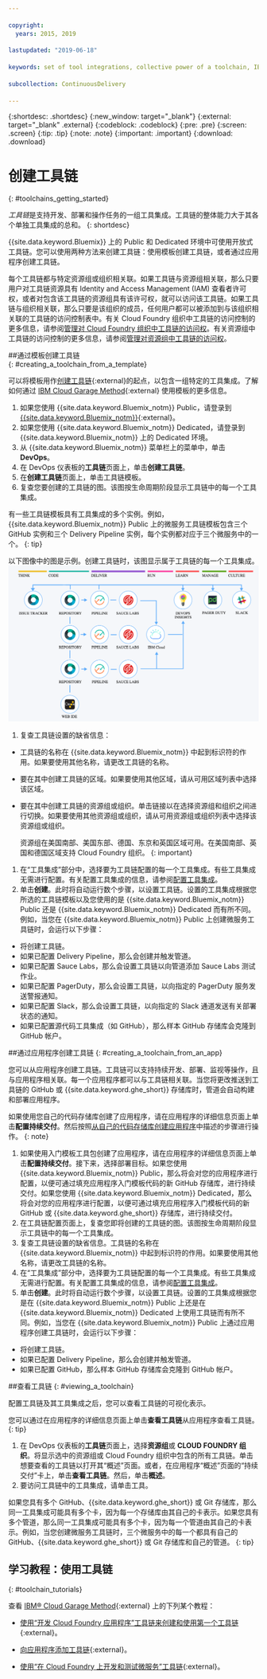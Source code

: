 ```yaml
---

copyright:
  years: 2015, 2019

lastupdated: "2019-06-18"

keywords: set of tool integrations, collective power of a toolchain, IBM Cloud

subcollection: ContinuousDelivery

---
```


{:shortdesc: .shortdesc}
{:new_window: target="_blank"}
{:external: target="_blank" .external}
{:codeblock: .codeblock}
{:pre: .pre}
{:screen: .screen}
{:tip: .tip}
{:note: .note}
{:important: .important}
{:download: .download}

# 创建工具链
{: #toolchains_getting_started}

*工具链*是支持开发、部署和操作任务的一组工具集成。工具链的整体能力大于其各个单独工具集成的总和。
{: shortdesc}

{{site.data.keyword.Bluemix}} 上的 Public 和 Dedicated 环境中可使用开放式工具链。您可以使用两种方法来创建工具链：使用模板创建工具链，或者通过应用程序创建工具链。

每个工具链都与特定资源组或组织相关联。如果工具链与资源组相关联，那么只要用户对工具链资源具有 Identity and Access Management (IAM) 查看者许可权，或者对包含该工具链的资源组具有该许可权，就可以访问该工具链。如果工具链与组织相关联，那么只要是该组织的成员，任何用户都可以被添加到与该组织相关联的工具链的访问控制表中。有关 Cloud Foundry 组织中工具链的访问控制的更多信息，请参阅[管理对 Cloud Foundry 组织中工具链的访问权](/docs/services/ContinuousDelivery?topic=ContinuousDelivery-toolchains-using#managing_access_orgs)。有关资源组中工具链的访问控制的更多信息，请参阅[管理对资源组中工具链的访问权](/docs/services/ContinuousDelivery?topic=ContinuousDelivery-toolchains-using#managing_access_resource_groups)。

##通过模板创建工具链   
{: #creating_a_toolchain_from_a_template}

可以将模板用作[创建工具链](https://cloud.ibm.com/devops/create){:external}的起点，以包含一组特定的工具集成。了解如何通过 [IBM Cloud Garage Method](https://www.ibm.com/cloud/garage/category/tools){:external} 使用模板的更多信息。

1. 如果您使用 {{site.data.keyword.Bluemix_notm}} Public，请登录到 [{{site.data.keyword.Bluemix_notm}}](http://cloud.ibm.com){:external}。
1. 如果您使用 {{site.data.keyword.Bluemix_notm}} Dedicated，请登录到 {{site.data.keyword.Bluemix_notm}} 上的 Dedicated 环境。
1. 从 {{site.data.keyword.Bluemix_notm}} 菜单栏上的菜单中，单击 **DevOps**。
1. 在 DevOps 仪表板的**工具链**页面上，单击**创建工具链**。
1. 在**创建工具链**页面上，单击工具链模板。
1. 复查您要创建的工具链的图。该图按生命周期阶段显示工具链中的每一个工具集成。

 有一些工具链模板具有工具集成的多个实例。例如，{{site.data.keyword.Bluemix_notm}} Public 上的微服务工具链模板包含三个 GitHub 实例和三个 Delivery Pipeline 实例，每个实例都对应于三个微服务中的一个。
 {: tip}

 以下图像中的图是示例。创建工具链时，该图显示属于工具链的每一个工具集成。![工具链图](images/toolchain_diagram2.png)

1. 复查工具链设置的缺省信息：

 * 工具链的名称在 {{site.data.keyword.Bluemix_notm}} 中起到标识符的作用。如果要使用其他名称，请更改工具链的名称。
 * 要在其中创建工具链的区域。如果要使用其他区域，请从可用区域列表中选择该区域。
 * 要在其中创建工具链的资源组或组织。单击链接以在选择资源组和组织之间进行切换。如果要使用其他资源组或组织，请从可用资源组或组织列表中选择该资源组或组织。
 
   资源组在美国南部、美国东部、德国、东京和英国区域可用。在美国南部、英国和德国区域支持 Cloud Foundry 组织。
   {: important}

1. 在“工具集成”部分中，选择要为工具链配置的每一个工具集成。有些工具集成无需进行配置。有关配置工具集成的信息，请参阅[配置工具集成](/docs/services/ContinuousDelivery?topic=ContinuousDelivery-integrations)。
1. 单击**创建**。此时将自动运行数个步骤，以设置工具链。设置的工具集成根据您所选的工具链模板以及您使用的是 {{site.data.keyword.Bluemix_notm}} Public 还是 {{site.data.keyword.Bluemix_notm}} Dedicated 而有所不同。例如，当您在 {{site.data.keyword.Bluemix_notm}} Public 上创建微服务工具链时，会运行以下步骤：

 * 将创建工具链。
 * 如果已配置 Delivery Pipeline，那么会创建并触发管道。
 * 如果已配置 Sauce Labs，那么会设置工具链以向管道添加 Sauce Labs 测试作业。
 * 如果已配置 PagerDuty，那么会设置工具链，以向指定的 PagerDuty 服务发送警报通知。
 * 如果已配置 Slack，那么会设置工具链，以向指定的 Slack 通道发送有关部署状态的通知。
 * 如果已配置源代码工具集成（如 GitHub），那么样本 GitHub 存储库会克隆到 GitHub 帐户。


##通过应用程序创建工具链
{: #creating_a_toolchain_from_an_app}

您可以从应用程序创建工具链。工具链可以支持持续开发、部署、监视等操作，且与应用程序相关联。每一个应用程序都可以与工具链相关联。当您将更改推送到工具链的 GitHub 或 {{site.data.keyword.ghe_short}} 存储库时，管道会自动构建和部署应用程序。

如果使用您自己的代码存储库创建了应用程序，请在应用程序的详细信息页面上单击**配置持续交付**。然后按照[从自己的代码存储库创建应用程序](/docs/apps?topic=creating-apps-tutorial-byoc#tutorial-byoc)中描述的步骤进行操作。
{: note}

1. 如果使用入门模板工具包创建了应用程序，请在应用程序的详细信息页面上单击**配置持续交付**。接下来，选择部署目标。如果您使用 {{site.data.keyword.Bluemix_notm}} Public，那么将会对您的应用程序进行配置，以便可通过填充应用程序入门模板代码的新 GitHub 存储库，进行持续交付。如果您使用 {{site.data.keyword.Bluemix_notm}} Dedicated，那么将会对您的应用程序进行配置，以便可通过填充应用程序入门模板代码的新 GitHub 或 {{site.data.keyword.ghe_short}} 存储库，进行持续交付。
1. 在工具链配置页面上，复查您即将创建的工具链的图。该图按生命周期阶段显示工具链中的每一个工具集成。
1. 复查工具链设置的缺省信息。工具链的名称在 {{site.data.keyword.Bluemix_notm}} 中起到标识符的作用。如果要使用其他名称，请更改工具链的名称。
1. 在“工具集成”部分中，选择要为工具链配置的每一个工具集成。有些工具集成无需进行配置。有关配置工具集成的信息，请参阅[配置工具集成](/docs/services/ContinuousDelivery?topic=ContinuousDelivery-integrations)。
1. 单击**创建**。此时将自动运行数个步骤，以设置工具链。设置的工具集成根据您是在 {{site.data.keyword.Bluemix_notm}} Public 上还是在 {{site.data.keyword.Bluemix_notm}} Dedicated 上使用工具链而有所不同。例如，当您在 {{site.data.keyword.Bluemix_notm}} Public 上通过应用程序创建工具链时，会运行以下步骤：

 * 将创建工具链。
 * 如果已配置 Delivery Pipeline，那么会创建并触发管道。
 * 如果已配置 GitHub，那么样本 GitHub 存储库会克隆到 GitHub 帐户。


##查看工具链
{: #viewing_a_toolchain}

配置工具链及其工具集成之后，您可以查看工具链的可视化表示。

您可以通过在应用程序的详细信息页面上单击**查看工具链**从应用程序查看工具链。
{: tip}

1. 在 DevOps 仪表板的**工具链**页面上，选择**资源组**或 **CLOUD FOUNDRY 组织**。将显示选中的资源组或 Cloud Foundry 组织中包含的所有工具链。单击想要查看的工具链以打开其“概述”页面。或者，在应用程序“概述”页面的“持续交付”卡上，单击**查看工具链**。然后，单击**概述**。
2. 要访问工具链中的工具集成，请单击工具。

 如果您具有多个 GitHub、{{site.data.keyword.ghe_short}} 或 Git 存储库，那么同一工具集成可能具有多个卡，因为每一个存储库由其自己的卡表示。如果您具有多个管道，那么同一工具集成可能具有多个卡，因为每一个管道由其自己的卡表示。例如，当您创建微服务工具链时，三个微服务中的每一个都具有自己的 GitHub、{{site.data.keyword.ghe_short}} 或 Git 存储库和自己的管道。
 {: tip}

## 学习教程：使用工具链
{: #toolchain_tutorials}

查看 [IBM&reg; Cloud Garage Method](https://www.ibm.com/cloud/garage){:external} 上的下列某个教程：

  * [使用“开发 Cloud Foundry 应用程序”工具链来创建和使用第一个工具链](https://www.ibm.com/cloud/garage/tutorials/introduce-develop-cloud-foundry-app-toolchain){:external}。

  * [向应用程序添加工具链](https://www.ibm.com/cloud/garage/tutorials/add-a-toolchain-to-an-app?task=2){:external}。

  * [使用“在 Cloud Foundry 上开发和测试微服务”工具链](https://www.ibm.com/cloud/garage/tutorials/use-develop-test-microservices-on-cloud-foundry-toolchain){:external}。
